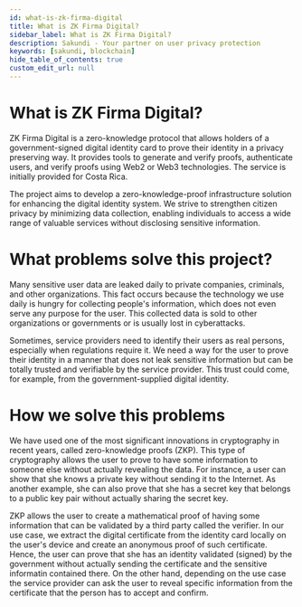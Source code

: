 ```yaml
---
id: what-is-zk-firma-digital
title: What is ZK Firma Digital?
sidebar_label: What is ZK Firma Digital?
description: Sakundi - Your partner on user privacy protection
keywords: [sakundi, blockchain]
hide_table_of_contents: true
custom_edit_url: null
---
```


# What is ZK Firma Digital?

ZK Firma Digital is a zero-knowledge protocol that allows holders of a
government-signed digital identity card to prove their identity in a
privacy preserving way. It provides tools to generate and verify proofs,
authenticate users, and verify proofs using Web2 or Web3 technologies.
The service is initially provided for Costa Rica.

The project aims to develop a zero-knowledge-proof infrastructure solution
for enhancing the digital identity system. We strive to strengthen citizen
privacy by minimizing data collection, enabling individuals to access a
wide range of valuable services without disclosing sensitive information.

# What problems solve this project?

Many sensitive user data are leaked daily to private companies,
criminals, and other organizations. This fact occurs because the technology 
we use daily is hungry for collecting people's information, which 
does not even serve any purpose for the user. This collected data is sold to
other organizations or governments or is usually lost in cyberattacks. 

Sometimes, service providers need to identify their users as real persons,
especially when regulations require it. We need a way for the user to prove
their identity in a manner that does not leak sensitive information but can
be totally trusted and verifiable by the service provider. This trust
could come, for example, from the government-supplied digital identity.

# How we solve this problems

We have used one of the most significant innovations in cryptography in recent years, called zero-knowledge proofs (ZKP). This type of cryptography allows the user to prove to have
some information to someone else without actually revealing the data.
For instance, a user can show that she knows a private key without sending
it to the Internet. As another example, she can also prove that she has a secret key that belongs to
a public key pair without actually sharing the secret key.

ZKP allows the user to create a mathematical proof of having some information
that can be validated by a third party called the verifier. In our use case, we
extract the digital certificate from the identity card locally on the user's device
and create an anonymous proof of such certificate. Hence, the user can prove that
she has an identity validated (signed) by the government without actually sending the
certificate and the sensitive informatin contained there. On the other hand,
depending on the use case the service provider can ask the user to reveal specific
information from the certificate that the person has to accept and confirm.



